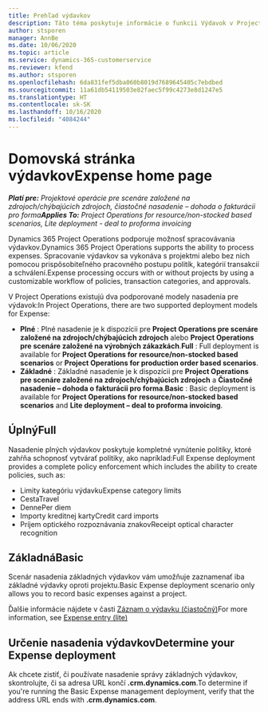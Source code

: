 ```yaml
---
title: Prehľad výdavkov
description: Táto téma poskytuje informácie o funkcii Výdavok v Project Operations.
author: stsporen
manager: AnnBe
ms.date: 10/06/2020
ms.topic: article
ms.service: dynamics-365-customerservice
ms.reviewer: kfend
ms.author: stsporen
ms.openlocfilehash: 6da831fef5dba060b8019d7689645405c7ebdbed
ms.sourcegitcommit: 11a61db54119503e82faec5f99c4273e8d1247e5
ms.translationtype: HT
ms.contentlocale: sk-SK
ms.lasthandoff: 10/16/2020
ms.locfileid: "4084244"
---
```

# <a name="expense-home-page"></a><span data-ttu-id="2586b-103">Domovská stránka výdavkov</span><span class="sxs-lookup"><span data-stu-id="2586b-103">Expense home page</span></span>

<span data-ttu-id="2586b-104">_**Platí pre:** Projektové operácie pre scenáre založené na zdrojoch/chýbajúcich zdrojoch, čiastočné nasadenie – dohoda o fakturácii pro forma_</span><span class="sxs-lookup"><span data-stu-id="2586b-104">_**Applies To:** Project Operations for resource/non-stocked based scenarios, Lite deployment - deal to proforma invoicing_</span></span>


<span data-ttu-id="2586b-105">Dynamics 365 Project Operations podporuje možnosť spracovávania výdavkov.</span><span class="sxs-lookup"><span data-stu-id="2586b-105">Dynamics 365 Project Operations supports the ability to process expenses.</span></span> <span data-ttu-id="2586b-106">Spracovanie výdavkov sa vykonáva s projektmi alebo bez nich pomocou prispôsobiteľného pracovného postupu politík, kategórií transakcií a schválení.</span><span class="sxs-lookup"><span data-stu-id="2586b-106">Expense processing occurs with or without projects by using a customizable workflow of policies, transaction categories, and approvals.</span></span>

<span data-ttu-id="2586b-107">V Project Operations existujú dva podporované modely nasadenia pre výdavok:</span><span class="sxs-lookup"><span data-stu-id="2586b-107">In Project Operations, there are two supported deployment models for Expense:</span></span> 

- <span data-ttu-id="2586b-108">**Plné** : Plné nasadenie je k dispozícii pre **Project Operations pre scenáre založené na zdrojoch/chýbajúcich zdrojoch** alebo **Project Operations pre scenáre založené na výrobných zákazkách**.</span><span class="sxs-lookup"><span data-stu-id="2586b-108">**Full** : Full deployment is available for **Project Operations for resource/non-stocked based scenarios** or **Project Operations for production order based scenarios**.</span></span>
- <span data-ttu-id="2586b-109">**Základné** : Základné nasadenie je k dispozícii pre **Project Operations pre scenáre založené na zdrojoch/chýbajúcich zdrojoch** a **Čiastočné nasadenie – dohoda o fakturácii pro forma**.</span><span class="sxs-lookup"><span data-stu-id="2586b-109">**Basic** : Basic deployment is available for **Project Operations for resource/non-stocked based scenarios** and **Lite deployment – deal to proforma invoicing**.</span></span>

## <a name="full"></a><span data-ttu-id="2586b-110">Úplný</span><span class="sxs-lookup"><span data-stu-id="2586b-110">Full</span></span> 
<span data-ttu-id="2586b-111">Nasadenie plných výdavkov poskytuje kompletné vynútenie politiky, ktoré zahŕňa schopnosť vytvárať politiky, ako napríklad:</span><span class="sxs-lookup"><span data-stu-id="2586b-111">Full Expense deployment provides a complete policy enforcement which includes the ability to create policies, such as:</span></span>

  - <span data-ttu-id="2586b-112">Limity kategóriu výdavku</span><span class="sxs-lookup"><span data-stu-id="2586b-112">Expense category limits</span></span>
  - <span data-ttu-id="2586b-113">Cesta</span><span class="sxs-lookup"><span data-stu-id="2586b-113">Travel</span></span>
  - <span data-ttu-id="2586b-114">Denne</span><span class="sxs-lookup"><span data-stu-id="2586b-114">Per diem</span></span>
  - <span data-ttu-id="2586b-115">Importy kreditnej karty</span><span class="sxs-lookup"><span data-stu-id="2586b-115">Credit card imports</span></span>
  - <span data-ttu-id="2586b-116">Príjem optického rozpoznávania znakov</span><span class="sxs-lookup"><span data-stu-id="2586b-116">Receipt optical character recognition</span></span>

## <a name="basic"></a><span data-ttu-id="2586b-117">Základná</span><span class="sxs-lookup"><span data-stu-id="2586b-117">Basic</span></span> 
<span data-ttu-id="2586b-118">Scenár nasadenia základných výdavkov vám umožňuje zaznamenať iba základné výdavky oproti projektu.</span><span class="sxs-lookup"><span data-stu-id="2586b-118">Basic Expense deployment scenario only allows you to record basic expenses against a project.</span></span> 

<span data-ttu-id="2586b-119">Ďalšie informácie nájdete v časti [Záznam o výdavku (čiastočný)](basic-expense.md)</span><span class="sxs-lookup"><span data-stu-id="2586b-119">For more information, see [Expense entry (lite)](basic-expense.md)</span></span>

## <a name="determine-your-expense-deployment"></a><span data-ttu-id="2586b-120">Určenie nasadenia výdavkov</span><span class="sxs-lookup"><span data-stu-id="2586b-120">Determine your Expense deployment</span></span>
<span data-ttu-id="2586b-121">Ak chcete zistiť, či používate nasadenie správy základných výdavkov, skontrolujte, či sa adresa URL končí **.crm.dynamics.com**.</span><span class="sxs-lookup"><span data-stu-id="2586b-121">To determine if you're running the Basic Expense management deployment, verify that the address URL ends with **.crm.dynamics.com**.</span></span> 
